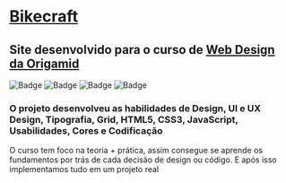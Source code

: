 # [Bikecraft](bikcraft.henriquemalikovski.com.br)
## Site desenvolvido para o curso de [Web Design da Origamid](https://www.origamid.com/curso/web-design-completo/)

![Badge](https://img.shields.io/github/languages/top/henriquemalikovski/bikcraft?style=for-the-badge) 
![Badge](https://img.shields.io/badge/-html-E34F26?logo=HTML5&logoColor=white&style=for-the-badge)
![Badge](https://img.shields.io/badge/-css-1572B6?logo=CSS3&logoColor=white&style=for-the-badge)
![Badge](https://img.shields.io/badge/-javascript-F7DF1E?logo=javascript&logoColor=white&style=for-the-badge)

### **O projeto desenvolveu as habilidades de Design, UI e UX Design, Tipografia, Grid, HTML5, CSS3, JavaScript, Usabilidades, Cores e Codificação**

O curso tem foco na teoria + prática, assim consegue se aprende os fundamentos por trás de cada decisão de design ou código. E após isso implementamos tudo em um projeto real
